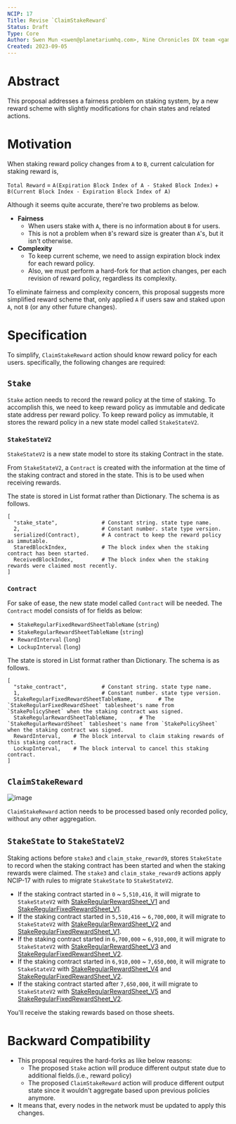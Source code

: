 ```yaml
---
NCIP: 17
Title: Revise `ClaimStakeReward` 
Status: Draft
Type: Core
Author: Swen Mun <swen@planetariumhq.com>, Nine Chronicles DX team <game-dx@planetariumhq.com> et al.
Created: 2023-09-05
---
```

# Abstract

This proposal addresses a fairness problem on staking system, by a new reward scheme with slightly modifications for chain states and related actions.

# Motivation

When staking reward policy changes from `A` to `B`, current calculation for staking reward is,

`Total Reward` = `A(Expiration Block Index of A - Staked Block Index)` + `B(Current Block Index - Expiration Block Index of A)`

Although it seems quite accurate, there're two problems as below.

- **Fairness**
  - When users stake with `A`, there is no information about `B` for users.
  - This is not a problem when `B`'s reward size is greater than `A`'s, but it isn't otherwise.
- **Complexity**
  - To keep current scheme, we need to assign expiration block index for each reward policy.
  - Also, we must perform a hard-fork for that action changes, per each revision of reward policy, regardless its complexity.

To eliminate fairness and complexity concern, this proposal suggests more simplified reward scheme that, only applied `A` if users saw and staked upon `A`, not `B` (or any other future changes).

# Specification

To simplify, `ClaimStakeReward` action should know reward policy for each users. specifically, the following changes are required:

## `Stake`
`Stake` action needs to record the reward policy at the time of staking. To accomplish this, we need to keep reward policy as immutable and dedicate state address per reward policy. To keep reward policy as immutable, it stores the reward policy in a new state model called `StakeStateV2`.

### `StakeStateV2`

`StakeStateV2` is a new state model to store its staking Contract in the state.

From `StakeStateV2`, a `Contract` is created with the information at the time of the staking contract and stored in the state. This is to be used when receiving rewards.

The state is stored in List format rather than Dictionary. The schema is as follows.
```
[
  "stake_state",              # Constant string. state type name.
  2,                          # Constant number. state type version.
  serialized(Contract),       # A contract to keep the reward policy as immutable.
  StaredBlockIndex,           # The block index when the staking contract has been started.
  ReceivedBlockIndex,         # The block index when the staking rewards were claimed most recently.
]
```

### `Contract`

For sake of ease, the new state model called `Contract` will be needed. The `Contract` model consists of for fields as below:

- `StakeRegularFixedRewardSheetTableName` (`string`)
- `StakeRegularRewardSheetTableName` (`string`)
- `RewardInterval` (`long`)
- `LockupInterval` (`long`)

The state is stored in List format rather than Dictionary. The schema is as follows.

```
[
  "stake_contract",           # Constant string. state type name.
  1,                          # Constant number. state type version.
  StakeRegularFixedRewardSheetTableName,        # The `StakeRegularFixedRewardSheet` tablesheet's name from `StakePolicySheet` when the staking contract was signed.
  StakeRegularRewardSheetTableName,       # The `StakeRegularRewardSheet` tablesheet's name from `StakePolicySheet` when the staking contract was signed.
  RewardInterval,    # The block interval to claim staking rewards of this staking contract.
  LockupInterval,    # The block interval to cancel this staking contract.
]
```

## `ClaimStakeReward`

![image](https://github.com/planetarium/NCIPs/assets/128436/7a291498-209e-41dc-a9fa-3efa705916a9)

`ClaimStakeReward` action needs to be processed based only recorded policy, without any other aggregation.

## `StakeState` to `StakeStateV2`

Staking actions before `stake3` and `claim_stake_reward9`, stores `StakeState` to record when the staking contract has been started and when the staking rewards were claimed. The `stake3` and `claim_stake_reward9` actions apply NCIP-17 with rules to migrate `StakeState` to `StakeStateV2`.

 - If the staking contract started in `0` ~ `5,510,416`, it will migrate to `StakeStateV2` with [StakeRegularRewardSheet_V1] and [StakeRegularFixedRewardSheet_V1].
 - If the staking contract started in `5,510,416` ~ `6,700,000`, it will migrate to `StakeStateV2` with [StakeRegularRewardSheet_V2] and [StakeRegularFixedRewardSheet_V1].
 - If the staking contract started in `6,700,000` ~ `6,910,000`, it will migrate to `StakeStateV2` with [StakeRegularRewardSheet_V3] and [StakeRegularFixedRewardSheet_V2].
 - If the staking contract started in `6,910,000` ~ `7,650,000`, it will migrate to `StakeStateV2` with [StakeRegularRewardSheet_V4] and [StakeRegularFixedRewardSheet_V2].
 - If the staking contract started after `7,650,000`, it will migrate to `StakeStateV2` with [StakeRegularRewardSheet_V5] and [StakeRegularFixedRewardSheet_V2].

You'll receive the staking rewards based on those sheets.

[StakeRegularRewardSheet_V1]: https://planetarium-9c-board.netlify.app/9c-main/tablesheet/StakeRegularRewardSheet?index=4285277
[StakeRegularRewardSheet_V2]: https://planetarium-9c-board.netlify.app/9c-main/tablesheet/StakeRegularRewardSheet?index=5510416
[StakeRegularRewardSheet_V3]: https://planetarium-9c-board.netlify.app/9c-main/tablesheet/StakeRegularRewardSheet?index=6641600
[StakeRegularRewardSheet_V4]: https://planetarium-9c-board.netlify.app/9c-main/tablesheet/StakeRegularRewardSheet?index=7097213
[StakeRegularRewardSheet_V5]: https://planetarium-9c-board.netlify.app/9c-main/tablesheet/StakeRegularRewardSheet?index=7897829
[StakeRegularFixedRewardSheet_V1]: https://planetarium-9c-board.netlify.app/9c-main/tablesheet/StakeRegularFixedRewardSheet?index=4285276
[StakeRegularFixedRewardSheet_V2]: https://planetarium-9c-board.netlify.app/9c-main/tablesheet/StakeRegularFixedRewardSheet?index=6641597

# Backward Compatibility

* This proposal requires the hard-forks as like below reasons:
  - The proposed `Stake` action will produce different output state due to additional fields.(i.e., reward policy)
  - The proposed `ClaimStakeReward` action will produce different output state since it wouldn't aggregate based upon previous policies anymore.
* It means that, every nodes in the network must be updated to apply this changes.
